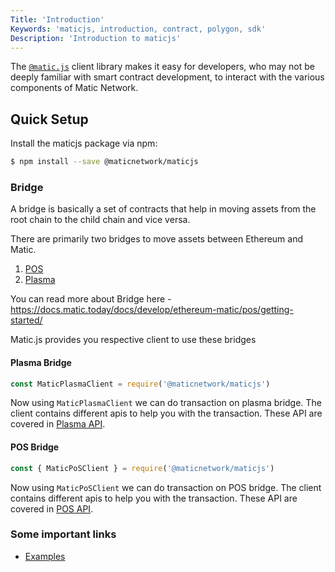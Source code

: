 ```yaml
---
Title: 'Introduction'
Keywords: 'maticjs, introduction, contract, polygon, sdk'
Description: 'Introduction to maticjs'
---
```


The [`@matic.js`](https://github.com/maticnetwork/matic.js/) client library makes it easy for developers, who may not be deeply familiar with smart contract development, to interact with the various components of Matic Network.

## Quick Setup

Install the maticjs package via npm:

```bash
$ npm install --save @maticnetwork/maticjs
```

### Bridge

A bridge is basically a set of contracts that help in moving assets from the root chain to the child chain and vice versa.

There are primarily two bridges to move assets between Ethereum and Matic.

1. [POS](https://docs.matic.today/docs/develop/ethereum-matic/pos/getting-started/)
2. [Plasma](https://docs.matic.today/docs/develop/ethereum-matic/plasma/getting-started)

You can read more about Bridge here - https://docs.matic.today/docs/develop/ethereum-matic/pos/getting-started/

Matic.js provides you respective client to use these bridges

#### Plasma Bridge

```js
const MaticPlasmaClient = require('@maticnetwork/maticjs')
```

Now using `MaticPlasmaClient` we can do transaction on plasma bridge. The client contains different apis to help you with the transaction.
These API are covered in [Plasma API](/docs/plasma/initialize/).

#### POS Bridge

```js
const { MaticPoSClient } = require('@maticnetwork/maticjs')
```

Now using `MaticPoSClient` we can do transaction on POS bridge. The client contains different apis to help you with the transaction.
These API are covered in [POS API](/docs/pos/initialize/).

### Some important links

- [Examples](https://github.com/maticnetwork/matic.js/tree/master/examples)
